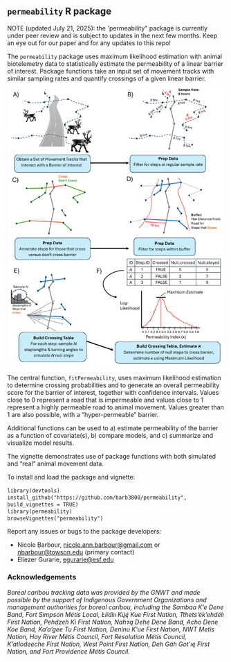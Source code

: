 ## `permeability` R package

NOTE (updated July 21, 2025): the 'permeability" package is currently under peer review and is subject to updates in the next few months. Keep an eye out for our paper and for any updates to this repo!

The `permeability` package uses maximum likelihood estimation with animal biotelemetry data to statistically estimate the permeability of a linear barrier of interest. Package functions take an input set of movement tracks with similar sampling rates and quantify crossings of a given linear barrier.

![*Figure 1. Diagram illustrating analysis steps using the permeability package with a set of movement data.*](vignettes/figures/MethodsDiagram.png)

The central function, `fitPermeability`, uses maximum likelihood estimation to determine crossing probabilities and to generate an overall permeability score for the barrier of interest, together with confidence intervals. Values close to 0 represent a road that is impermeable and values close to 1 represent a highly permeable road to animal movement. Values greater than 1 are also possible, with a “hyper-permeable” barrier.

Additional functions can be used to a) estimate permeability of the barrier as a function of covariate(s), b) compare models, and c) summarize and visualize model results.

The vignette demonstrates use of package functions with both simulated and “real” animal movement data.

To install and load the package and vignette:

```
library(devtools)
install_github("https://github.com/barb3800/permeability", build_vignettes = TRUE)
library(permeability)
browseVignettes("permeability")
```

Report any issues or bugs to the package developers:
- Nicole Barbour, nicole.ann.barbour@gmail.com or nbarbour@towson.edu (primary contact)
- Eliezer Gurarie, egurarie@esf.edu


### Acknowledgements

*Boreal caribou tracking data was provided by the GNWT and made possible by the support of Indigenous Government Organizations and management authorities for boreal caribou, including the Sambaa K’e Dene Band, Fort Simpson Métis Local, Łı́ı́dlıı Kų́ę́ Kue First Nation, Tthets’ék’ehdélı First Nation, Pehdzeh Ki First Nation, Nahɂą Dehé Dene Band, Acho Dene Koe Band, Ka’a’gee Tu First Nation, Deninu K’ue First Nation, NWT Metis Nation, Hay River Métis Council, Fort Resolution Métis Council, K’atlodeeche First Nation, West Point First Nation, Deh Gáh Got’ıę First Nation, and Fort Providence Métis Council.*
